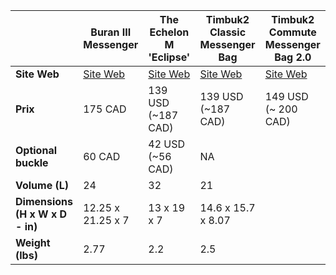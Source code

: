 
|  | Buran III Messenger | The Echelon M 'Eclipse' | Timbuk2 Classic Messenger Bag | Timbuk2 Commute Messenger Bag 2.0 |
| ---- | ---- | ---- | ---- | ---- |
| **Site Web** | [Site Web](https://chromeindustries.com/products/buran-iii-ltd) | [Site Web](https://lbbjkt.com/the-echelon-m-eclipse) | [Site Web](https://www.timbuk2.com/collections/all-messenger-bags/products/2023-classic-messenger-bag) | [Site Web](https://www.timbuk2.com/collections/all-messenger-bags/products/3718-commute-messenger-bag-20) |
| **Prix** | 175 CAD | 139 USD (~187 CAD) | 139 USD (~187 CAD) | 149 USD (~ 200 CAD) |
| **Optional buckle** | 60 CAD | 42 USD (~56 CAD) | <span class="muted-text">NA</span>
| **Volume (L)** | 24 | 32 |  21 |
| **Dimensions (H x W x D - in)** | 12.25 x 21.25 x 7 | 13 x 19 x  7 | 14.6 x 15.7 x 8.07|
| **Weight (lbs)**  | 2.77 | 2.2 |  2.5 |
